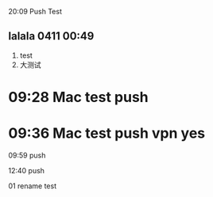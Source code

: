 20:09 Push Test

 ## lalala 0411 00:49
 1. test
 2. 大测试

# 09:28 Mac test push

# 09:36 Mac test push vpn yes

 09:59 push

 12:40 push

 01 rename test
 